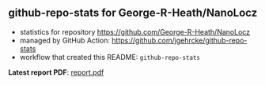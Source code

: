 ## github-repo-stats for George-R-Heath/NanoLocz

- statistics for repository https://github.com/George-R-Heath/NanoLocz
- managed by GitHub Action: https://github.com/jgehrcke/github-repo-stats
- workflow that created this README: `github-repo-stats`

**Latest report PDF**: [report.pdf](https://github.com/George-R-Heath/NanoLocz/raw/github-repo-stats/George-R-Heath/NanoLocz/latest-report/report.pdf)

